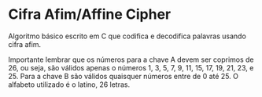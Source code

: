 # Cifra Afim/Affine Cipher
Algoritmo básico escrito em C que codifica e decodifica palavras usando cifra afim.

Importante lembrar que os números para a chave A devem ser coprimos de 26, ou seja, são válidos apenas o números 1, 3, 5, 7, 9, 11, 15, 17, 19, 21, 23, e 25.
Para a chave B são válidos quaisquer números entre de 0 até 25. 
O alfabeto utilizado é o latino, 26 letras.
